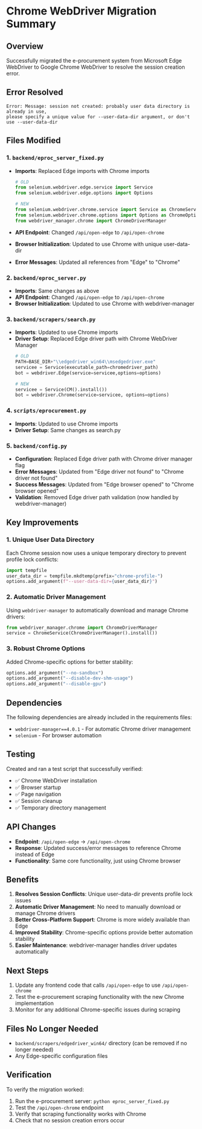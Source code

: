# Chrome WebDriver Migration Summary

## Overview
Successfully migrated the e-procurement system from Microsoft Edge WebDriver to Google Chrome WebDriver to resolve the session creation error.

## Error Resolved
```
Error: Message: session not created: probably user data directory is already in use, 
please specify a unique value for --user-data-dir argument, or don't use --user-data-dir
```

## Files Modified

### 1. `backend/eproc_server_fixed.py`
- **Imports**: Replaced Edge imports with Chrome imports
  ```python
  # OLD
  from selenium.webdriver.edge.service import Service
  from selenium.webdriver.edge.options import Options
  
  # NEW
  from selenium.webdriver.chrome.service import Service as ChromeService
  from selenium.webdriver.chrome.options import Options as ChromeOptions
  from webdriver_manager.chrome import ChromeDriverManager
  ```

- **API Endpoint**: Changed `/api/open-edge` to `/api/open-chrome`
- **Browser Initialization**: Updated to use Chrome with unique user-data-dir
- **Error Messages**: Updated all references from "Edge" to "Chrome"

### 2. `backend/eproc_server.py`
- **Imports**: Same changes as above
- **API Endpoint**: Changed `/api/open-edge` to `/api/open-chrome`
- **Browser Initialization**: Updated to use Chrome with webdriver-manager

### 3. `backend/scrapers/search.py`
- **Imports**: Updated to use Chrome imports
- **Driver Setup**: Replaced Edge driver path with Chrome WebDriver Manager
  ```python
  # OLD
  PATH=BASE_DIR+"\\edgedriver_win64\\msedgedriver.exe"
  servicee = Service(executable_path=chromedriver_path)
  bot = webdriver.Edge(service=servicee,options=options)
  
  # NEW
  servicee = Service(CM().install())
  bot = webdriver.Chrome(service=servicee, options=options)
  ```

### 4. `scripts/eprocurement.py`
- **Imports**: Updated to use Chrome imports
- **Driver Setup**: Same changes as search.py

### 5. `backend/config.py`
- **Configuration**: Replaced Edge driver path with Chrome driver manager flag
- **Error Messages**: Updated from "Edge driver not found" to "Chrome driver not found"
- **Success Messages**: Updated from "Edge browser opened" to "Chrome browser opened"
- **Validation**: Removed Edge driver path validation (now handled by webdriver-manager)

## Key Improvements

### 1. **Unique User Data Directory**
Each Chrome session now uses a unique temporary directory to prevent profile lock conflicts:
```python
import tempfile
user_data_dir = tempfile.mkdtemp(prefix="chrome-profile-")
options.add_argument(f"--user-data-dir={user_data_dir}")
```

### 2. **Automatic Driver Management**
Using `webdriver-manager` to automatically download and manage Chrome drivers:
```python
from webdriver_manager.chrome import ChromeDriverManager
service = ChromeService(ChromeDriverManager().install())
```

### 3. **Robust Chrome Options**
Added Chrome-specific options for better stability:
```python
options.add_argument("--no-sandbox")
options.add_argument("--disable-dev-shm-usage")
options.add_argument("--disable-gpu")
```

## Dependencies
The following dependencies are already included in the requirements files:
- `webdriver-manager==4.0.1` - For automatic Chrome driver management
- `selenium` - For browser automation

## Testing
Created and ran a test script that successfully verified:
- ✅ Chrome WebDriver installation
- ✅ Browser startup
- ✅ Page navigation
- ✅ Session cleanup
- ✅ Temporary directory management

## API Changes
- **Endpoint**: `/api/open-edge` → `/api/open-chrome`
- **Response**: Updated success/error messages to reference Chrome instead of Edge
- **Functionality**: Same core functionality, just using Chrome browser

## Benefits
1. **Resolves Session Conflicts**: Unique user-data-dir prevents profile lock issues
2. **Automatic Driver Management**: No need to manually download or manage Chrome drivers
3. **Better Cross-Platform Support**: Chrome is more widely available than Edge
4. **Improved Stability**: Chrome-specific options provide better automation stability
5. **Easier Maintenance**: webdriver-manager handles driver updates automatically

## Next Steps
1. Update any frontend code that calls `/api/open-edge` to use `/api/open-chrome`
2. Test the e-procurement scraping functionality with the new Chrome implementation
3. Monitor for any additional Chrome-specific issues during scraping

## Files No Longer Needed
- `backend/scrapers/edgedriver_win64/` directory (can be removed if no longer needed)
- Any Edge-specific configuration files

## Verification
To verify the migration worked:
1. Run the e-procurement server: `python eproc_server_fixed.py`
2. Test the `/api/open-chrome` endpoint
3. Verify that scraping functionality works with Chrome
4. Check that no session creation errors occur
